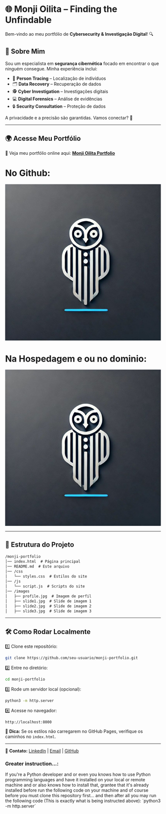 # 🌐 Monji Oilita – Finding the Unfindable

Bem-vindo ao meu portfólio de **Cybersecurity & Investigação Digital**! 🔍

## 🚀 Sobre Mim
Sou um especialista em **segurança cibernética** focado em encontrar o que ninguém consegue. Minha experiência inclui:
- 📍 **Person Tracing** – Localização de indivíduos
- 🗂 **Data Recovery** – Recuperação de dados
- 🕵️ **Cyber Investigation** – Investigações digitais
- 💻 **Digital Forensics** – Análise de evidências
- 🔒 **Security Consultation** – Proteção de dados

A privacidade e a precisão são garantidas. Vamos conectar? 🤝

---

## 🌍 Acesse Meu Portfólio
📢 Veja meu portfólio online aqui: **[Monji Oilita Portfolio](https://seu-usuario.github.io/monji-portfolio/)**

# No Github:
[![Portfolio Preview](images/monjitech-logo.jpg)](https://monjioilita.github.io/monjioilita/)

# Na Hospedagem e ou no dominio:
[![Portfolio Preview](images/monjitech-logo.jpg)](https://monjioilita.vercel.app/)

---

## 📁 Estrutura do Projeto
```
/monji-portfolio
│── index.html  # Página principal
│── README.md  # Este arquivo
│── /css
│   └── styles.css  # Estilos do site
│── /js
│   └── script.js  # Scripts do site
│── /images
│   ├── profile.jpg  # Imagem de perfil
│   ├── slide1.jpg  # Slide de imagem 1
│   ├── slide2.jpg  # Slide de imagem 2
│   ├── slide3.jpg  # Slide de imagem 3
```

---

## 🛠 Como Rodar Localmente
1️⃣ Clone este repositório:
```sh
git clone https://github.com/seu-usuario/monji-portfolio.git
```
2️⃣ Entre no diretório:
```sh
cd monji-portfolio
```
3️⃣ Rode um servidor local (opcional):
```sh
python3 -m http.server
```
4️⃣ Acesse no navegador:
```
http://localhost:8000
```

📢 **Dica:** Se os estilos não carregarem no GitHub Pages, verifique os caminhos no `index.html`.

---

🔗 **Contato:** [LinkedIn](#) | [Email](#monjioilita@gmail.com) | [GitHub](https://github.com/monjioilita)

### Greater instruction...:
If you're a Python developer and or even you knows how to use Python programming languages and have it installed on your local or remote machine and or also knows how to install that, grantee that it's already installed before run the following code on your machine and of course before you must clone this repository first... and then after all you may run the following code (This is exactly what is being instructed above):
´python3 -m http.server´

